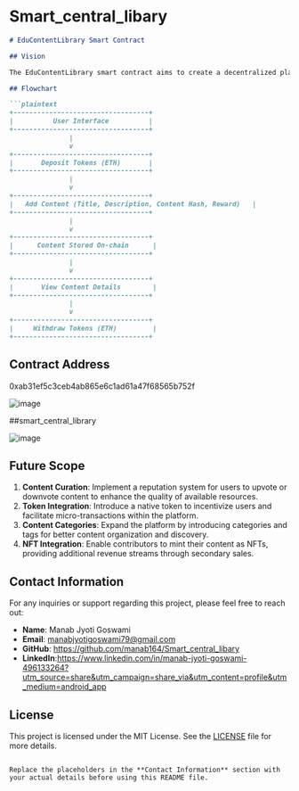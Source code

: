 # Smart_central_libary
```markdown
# EduContentLibrary Smart Contract

## Vision

The EduContentLibrary smart contract aims to create a decentralized platform for sharing and rewarding educational content. Contributors can upload their educational resources, and others can view and reward them in a transparent and immutable manner. By leveraging blockchain technology, this platform ensures fair compensation for content creators and fosters a collaborative learning environment.

## Flowchart

```plaintext
+----------------------------------+
|          User Interface          |
+----------------------------------+
               |
               v
+----------------------------------+
|       Deposit Tokens (ETH)       |
+----------------------------------+
               |
               v
+----------------------------------+
|   Add Content (Title, Description, Content Hash, Reward)   |
+----------------------------------+
               |
               v
+----------------------------------+
|      Content Stored On-chain      |
+----------------------------------+
               |
               v
+----------------------------------+
|       View Content Details        |
+----------------------------------+
               |
               v
+----------------------------------+
|     Withdraw Tokens (ETH)         |
+----------------------------------+
```

## Contract Address

0xab31ef5c3ceb4ab865e6c1ad61a47f68565b752f

![image](https://github.com/user-attachments/assets/c46bb5ce-efa4-451b-b151-dab65806d952)


##smart_central_library

![image](https://github.com/user-attachments/assets/9eb5c06a-c540-4055-9456-125e859b00da)


## Future Scope

1. **Content Curation**: Implement a reputation system for users to upvote or downvote content to enhance the quality of available resources.
2. **Token Integration**: Introduce a native token to incentivize users and facilitate micro-transactions within the platform.
3. **Content Categories**: Expand the platform by introducing categories and tags for better content organization and discovery.
4. **NFT Integration**: Enable contributors to mint their content as NFTs, providing additional revenue streams through secondary sales.

## Contact Information

For any inquiries or support regarding this project, please feel free to reach out:

- **Name**: Manab Jyoti Goswami
- **Email**: manabjyotigoswami79@gmail.com
- **GitHub**: https://github.com/manab164/Smart_central_libary
- **LinkedIn**:https://www.linkedin.com/in/manab-jyoti-goswami-496133264?utm_source=share&utm_campaign=share_via&utm_content=profile&utm_medium=android_app

## License

This project is licensed under the MIT License. See the [LICENSE](LICENSE) file for more details.
```

Replace the placeholders in the **Contact Information** section with your actual details before using this README file.

